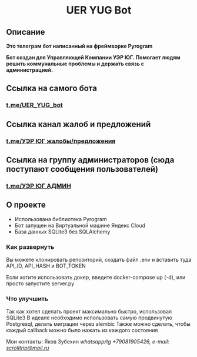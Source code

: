 <h1 align="center">UER YUG Bot</h1>


## Описание

**Это телеграм бот написанный на фреймворке Pyrogram**

**Бот создан для Управляющей Компании УЭР ЮГ. Помогает людям решить коммунальные проблемы и
держать связь с администрацией.**


## Ссылка на самого бота

### [t.me/UER_YUG_bot](https://t.me/UER_YUG_bot)

## Ссылка канал жалоб и предложений

### [t.me/УЭР ЮГ жалобы/предложения](https://t.me/+D5lUBQ1qzR40YjZi)

## Ссылка на группу администраторов (сюда поступают сообщения пользователей)

### [t.me/УЭР ЮГ АДМИН](https://t.me/+a1zIFVIFiT00MGFi)


## О проекте


- Использована библиотека Pyrogram
- Бот запущен на Виртуальной машине Яндекс Cloud
- База данных SQLite3 без SQLAlchemy

### Как развернуть

Вы можете клонировать репозиторий, создать файл .env и вставить туда API_ID,
API_HASH и BOT_TOKEN

Если хотите использовать докер, введите docker-compose up (-d), или просто запустите server.py

### Что улучшить

Так как хотел сделать проект максимально быстро, использовал SQLite3
В идеале необходимо использовать самую продвинутую Postgresql, делать миграции через alembic
Также можно сделать, чтобы каждый callback можно было нажать из каждого состояния

Мои контакты:
Яков Зубехин
*whatsapp/tg +79081905426, e-mail: scrolltrip@mail.ru*
